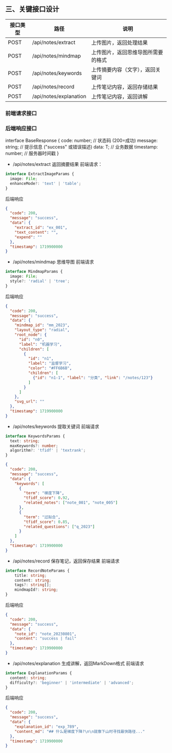 ## 三、关键接口设计
| 接口类型 | 路径                          | 说明              |
|------|-----------------------------|-----------------|
| POST | /api/notes/extract          | 上传图片，返回处理结果     |
| POST | /api/notes/mindmap          | 上传图片，返回思维导图所需要的格式 |
| POST | /api/notes/keywords         | 上传摘要内容（文字），返回关键词 |
| POST | /api/notes/record           | 上传笔记内容，返回存储结果   |
| POST | /api/notes/explanation      | 上传笔记内容，返回讲解     |

### 前端请求接口

### 后端响应接口
interface BaseResponse<T> {
  code: number;      // 状态码 (200=成功)
  message: string;   // 提示信息 ("success" 或错误描述)
  data: T;           // 业务数据
  timestamp: number; // 服务器时间戳
}
- /api/notes/extract 返回摘要结果
前端请求：
```typescript
interface ExtractImageParams {
  image: File;
  enhanceMode?: 'text' | 'table';
}
```
后端响应
```json
{
  "code": 200,
  "message": "success",
  "data": {
    "extract_id": "ex_001",
    "text_content": "",
    "expend": ""  
  },
  "timestamp": 1719900000
}

```
- /api/notes/mindmap 思维导图
前端请求
```typescript
interface MindmapParams {
  image: File;
  style?: 'radial' | 'tree';
}
```
后端响应
```json
{
  "code": 200,
  "message": "success",
  "data": {
    "mindmap_id": "mm_2023",
    "layout_type": "radial",
    "root_node": {
      "id": "n0",
      "label": "机器学习",
      "children": [
        {
          "id": "n1",
          "label": "监督学习",
          "color": "#FF6B6B",
          "children": [
            {"id": "n1-1", "label": "分类", "link": "/notes/123"}
          ]
        }
      ]
    },
    "svg_url": ""
  },
  "timestamp": 1719900000
}

```
-  /api/notes/keywords 提取关键词
前端请求
```typescript
interface KeywordsParams {
  text: string;
  maxKeywords?: number;
  algorithm?: 'tfidf' | 'textrank';
}
```
```json
{
  "code": 200,
  "message": "success",
  "data": {
    "keywords": [
      {
        "term": "梯度下降",
        "tfidf_score": 0.92,
        "related_notes": ["note_001", "note_005"]
      },
      {
        "term": "过拟合",
        "tfidf_score": 0.85,
        "related_questions": ["q_2023"]
      }
    ]
  },
  "timestamp": 1719900000
}

```
- /api/notes/record 保存笔记，返回保存结果
前端请求
```typescript
interface RecordNoteParams {
    title: string;
    content: string;
    tags?: string[];
    mindmapId?: string;
}
```
后端响应
```json
{
  "code": 200,
  "message": "success",
  "data": {
    "note_id": "note_20230801",
    "content": "success | fail"
  },
  "timestamp": 1719900000
}

```
- /api/notes/explanation 生成讲解，返回MarkDown格式
前端请求
```typescript
interface ExplanationParams {
  content: string;
  difficulty?: 'beginner' | 'intermediate' | 'advanced';
}
```
后端响应
```json
{
  "code": 200,
  "message": "success",
  "data": {
    "explanation_id": "exp_789",
    "content_md": "## 什么是梯度下降?\n\n就像下山时寻找最快路径..."
  },
  "timestamp": 1719900000
}

```